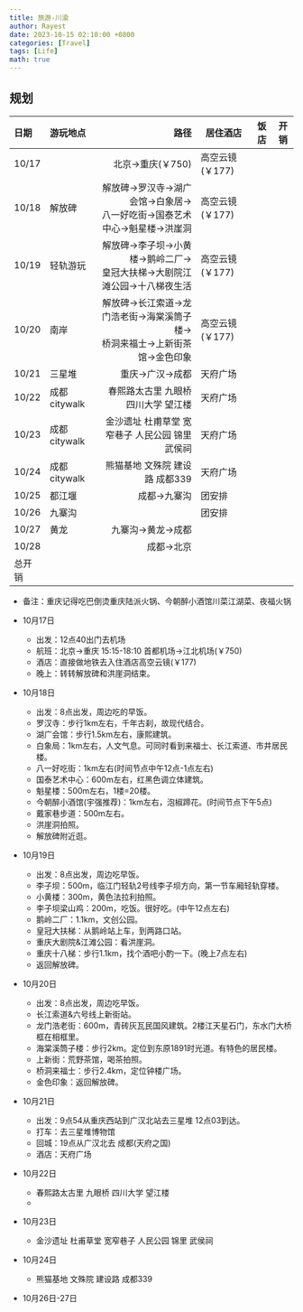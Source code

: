 ```yaml
---
title: 旅游-川渝
author: Rayest
date: 2023-10-15 02:10:00 +0800
categories: [Travel]
tags: [Life]
math: true
---
```


## 规划

| 日期 | 游玩地点| 路径 | 居住酒店 | 饭店 | 开销
|:-----------------------------|:-----------------|--------:|--| -- | -- |
|10/17|| 北京->重庆(￥750) |高空云镜(￥177)||
|10/18|解放碑|解放碑->罗汉寺->湖广会馆->白象居-><br>八一好吃街->国泰艺术中心->魁星楼->洪崖洞|高空云镜(￥177)
|10/19|轻轨游玩|解放碑->李子坝->小黄楼->鹅岭二厂-><br>皇冠大扶梯->大剧院江滩公园->十八梯夜生活|高空云镜(￥177)
|10/20|南岸|解放碑->长江索道->龙门浩老街->海棠溪筒子楼-><br>桥洞来福士->上新街茶馆->金色印象|高空云镜(￥177)
|10/21|三星堆|重庆->广汉->成都|天府广场
|10/22|成都citywalk|春熙路太古里 九眼桥 四川大学 望江楼|天府广场
|10/23|成都citywalk|金沙遗址 杜甫草堂 宽窄巷子 人民公园 锦里 武侯祠|天府广场
|10/24|成都citywalk|熊猫基地 文殊院 建设路 成都339|天府广场
|10/25|都江堰|成都->九寨沟|团安排
|10/26|九寨沟||团安排
|10/27|黄龙|九寨沟->黄龙->成都|
|10/28||成都->北京|
|总开销|||

- 备注：重庆记得吃巴倒烫重庆陆派火锅、今朝醉小酒馆川菜江湖菜、夜福火锅


- 10月17日
  - 出发：12点40出门去机场
  - 航班：北京->重庆 15:15-18:10 首都机场->江北机场(￥750)
  - 酒店：直接做地铁去入住酒店高空云镜(￥177)
  - 晚上：转转解放碑和洪崖洞结束。

- 10月18日
  - 出发：8点出发，周边吃的早饭。
  - 罗汉寺：步行1km左右，千年古刹，故现代结合。
  - 湖广会馆：步行1.5km左右，康熙建筑。
  - 白象局：1km左右，人文气息。可同时看到来福士、长江索道、市井居民楼。
  - 八一好吃街：1km左右(时间节点中午12点-1点左右)
  - 国泰艺术中心：600m左右，红黑色调立体建筑。
  - 魁星楼：500m左右，1楼=20楼。
  - 今朝醉小酒馆(宇强推荐)：1km左右，泡椒蹄花。(时间节点下午5点)
  - 戴家巷步道：500m左右。
  - 洪崖洞拍照。
  - 解放碑附近逛。

- 10月19日
  - 出发：8点出发，周边吃早饭。
  - 李子坝：500m，临江门轻轨2号线李子坝方向，第一节车厢轻轨穿楼。
  - 小黄楼：300m，黄色法拉利拍照。
  - 李子坝梁山鸡：200m，吃饭。很好吃。(中午12点左右)
  - 鹅岭二厂：1.1km，文创公园。
  - 皇冠大扶梯：从鹅岭站上车，到两路口站。
  - 重庆大剧院&江滩公园：看洪崖洞。
  - 重庆十八梯：步行1.1km，找个酒吧小酌一下。(晚上7点左右)
  - 返回解放碑。

- 10月20日
  - 出发：8点出发，周边吃早饭。
  - 长江索道&六号线上新街站。
  - 龙门浩老街：600m，青砖灰瓦民国风建筑。2楼江天星石门，东水门大桥框在相框里。
  - 海棠溪筒子楼：步行2km。定位到东原1891时光道。有特色的居民楼。
  - 上新街：荒野茶馆，喝茶拍照。
  - 桥洞来福士：步行2.4km，定位钟楼广场。
  - 金色印象：返回解放碑。

- 10月21日
  - 出发：9点54从重庆西站到广汉北站去三星堆 12点03到达。
  - 打车：去三星堆博物馆
  - 回城：19点从广汉北去 成都(天府之国)
  - 酒店：天府广场

- 10月22日
  - 春熙路太古里 九眼桥 四川大学 望江楼
  - 

- 10月23日
  - 金沙遗址 杜甫草堂 宽窄巷子 人民公园 锦里 武侯祠

- 10月24日
  - 熊猫基地 文殊院 建设路 成都339

- 10月26日-27日